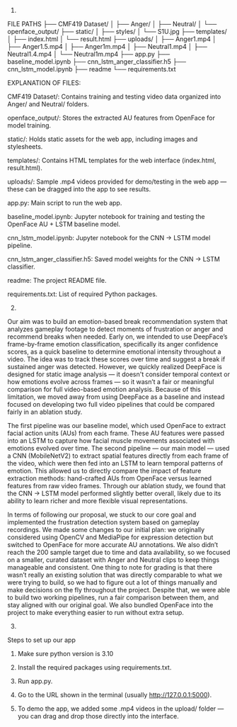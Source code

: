 1. 
FILE PATHS
├── CMF419 Dataset/
│   ├── Anger/
│   ├── Neutral/
│   └── openface_output/
├── static/
│   ├── styles/
│   └── S1U.jpg
├── templates/
│   ├── index.html
│   └── result.html
├── uploads/
│   ├── Anger1.mp4
│   ├── Anger1.5.mp4
│   ├── Anger1m.mp4
│   ├── Neutral1.mp4
│   ├── Neutral1.4.mp4
│   └── Neutral1m.mp4
├── app.py
├── baseline_model.ipynb
├── cnn_lstm_anger_classifier.h5
├── cnn_lstm_model.ipynb
├── readme
└── requirements.txt

EXPLANATION OF FILES: 

CMF419 Dataset/: Contains training and testing video data organized into Anger/ and Neutral/ folders.

openface_output/: Stores the extracted AU features from OpenFace for model training.

static/: Holds static assets for the web app, including images and stylesheets.

templates/: Contains HTML templates for the web interface (index.html, result.html).

uploads/: Sample .mp4 videos provided for demo/testing in the web app — these can be dragged into the app to see results.

app.py: Main script to run the web app.

baseline_model.ipynb: Jupyter notebook for training and testing the OpenFace AU + LSTM baseline model.

cnn_lstm_model.ipynb: Jupyter notebook for the CNN → LSTM model pipeline.

cnn_lstm_anger_classifier.h5: Saved model weights for the CNN → LSTM classifier.

readme: The project README file.

requirements.txt: List of required Python packages.

2.
Our aim was to build an emotion-based break recommendation system that analyzes gameplay footage to detect moments of frustration or anger and recommend breaks when needed. Early on, we intended to use DeepFace’s frame-by-frame emotion classification, specifically its anger confidence scores, as a quick baseline to determine emotional intensity throughout a video. The idea was to track these scores over time and suggest a break if sustained anger was detected. However, we quickly realized DeepFace is designed for static image analysis — it doesn't consider temporal context or how emotions evolve across frames — so it wasn’t a fair or meaningful comparison for full video-based emotion analysis. Because of this limitation, we moved away from using DeepFace as a baseline and instead focused on developing two full video pipelines that could be compared fairly in an ablation study.

The first pipeline was our baseline model, which used OpenFace to extract facial action units (AUs) from each frame. These AU features were passed into an LSTM to capture how facial muscle movements associated with emotions evolved over time. The second pipeline — our main model — used a CNN (MobileNetV2) to extract spatial features directly from each frame of the video, which were then fed into an LSTM to learn temporal patterns of emotion. This allowed us to directly compare the impact of feature extraction methods: hand-crafted AUs from OpenFace versus learned features from raw video frames. Through our ablation study, we found that the CNN → LSTM model performed slightly better overall, likely due to its ability to learn richer and more flexible visual representations.

In terms of following our proposal, we stuck to our core goal and implemented the frustration detection system based on gameplay recordings. We made some changes to our initial plan: we originally considered using OpenCV and MediaPipe for expression detection but switched to OpenFace for more accurate AU annotations. We also didn’t reach the 200 sample target due to time and data availability, so we focused on a smaller, curated dataset with Anger and Neutral clips to keep things manageable and consistent. One thing to note for grading is that there wasn’t really an existing solution that was directly comparable to what we were trying to build, so we had to figure out a lot of things manually and make decisions on the fly throughout the project. Despite that, we were able to build two working pipelines, run a fair comparison between them, and stay aligned with our original goal. We also bundled OpenFace into the project to make everything easier to run without extra setup.

3.
Steps to set up our app
   1. Make sure python version is 3.10

   2. Install the required packages using requirements.txt.

   3. Run app.py.

   4. Go to the URL shown in the terminal (usually http://127.0.0.1:5000).

   5. To demo the app, we added some .mp4 videos in the upload/ folder — you can drag and drop those directly into the interface.
